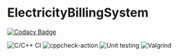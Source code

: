 # ElectricityBillingSystem

[![Codacy Badge](https://api.codacy.com/project/badge/Grade/27a9349afd074f738784da2dbf62bdb3)](https://app.codacy.com/gh/stepin104345/ElectricityBillingSystem?utm_source=github.com&utm_medium=referral&utm_content=stepin104345/ElectricityBillingSystem&utm_campaign=Badge_Grade)



![C/C++ CI](https://github.com/99003155/Check/workflows/C/C++%20CI/badge.svg) 
![cppcheck-action](https://github.com/99003155/Check/workflows/cppcheck-action/badge.svg)
![Unit testing](https://github.com/99003155/Check/workflows/Unit%20testing/badge.svg)
![Valgrind](https://github.com/99003155/Check/workflows/Valgrind/badge.svg)
